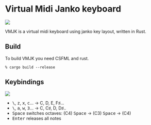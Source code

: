 # Virtual Midi Janko keyboard

![](https://ipfs.pics/ipfs/QmQMHAkrLBuARjXfPBoq46TUvy2wxvY4kmD73hiuW6Mm8o)

VMJK is a virtual midi keyboard using janko key layout, written in Rust.

## Build

To build VMJK you need CSFML and rust.

```
% cargo build --release
```

## Keybindings

![](http://i.stack.imgur.com/VJEZC.jpg)

- <kbd>\\</kbd>, <kbd>z</kbd>, <kbd>x</kbd>, <kbd>c</kbd>... → C, D, E, F♯... 
- <kbd>\\</kbd>, <kbd>a</kbd>, <kbd>w</kbd>, <kbd>3</kbd>... → C, C♯, D, D♯..
- <kbd>Space</kbd> switches octaves: (C4) <kbd>Space</kbd> → (C3) <kbd>Space</kbd> → (C4)
- <kbd>Enter</kbd> releases all notes
